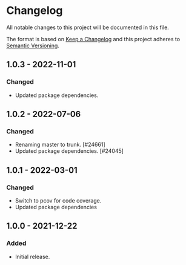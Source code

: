 # Changelog

All notable changes to this project will be documented in this file.

The format is based on [Keep a Changelog](https://keepachangelog.com/en/1.0.0/)
and this project adheres to [Semantic Versioning](https://semver.org/spec/v2.0.0.html).

## 1.0.3 - 2022-11-01
### Changed
- Updated package dependencies.

## 1.0.2 - 2022-07-06
### Changed
- Renaming master to trunk. [#24661]
- Updated package dependencies. [#24045]

## 1.0.1 - 2022-03-01
### Changed
- Switch to pcov for code coverage.
- Updated package dependencies

## 1.0.0 - 2021-12-22
### Added
- Initial release.
